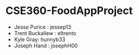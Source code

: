 # CSE360-FoodAppProject

- Jesse Purice : jessep13
- Trent Buckallew : eltrento
- Kyle Gray: hunnyb33
- Joseph Hand : josephH00
